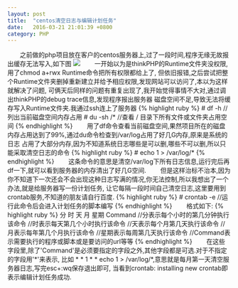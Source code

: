 ```yaml
---
layout: post
title:  "centos清空日志与编辑计划任务"
date:   2016-03-21 21:01:39 +0800
category: PHP
---
```

<p>
　　之前做的php项目放在客户的centos服务器上,过了一段时间,程序无缘无故报出缓存无法写入,如下图
<img src="/eric/images/runtime.png" />
　　一开始以为是thinkPHP的Runtime文件夹没权限,用了chmod a+rwx Runtime命令把所有权限都给上了,
但依旧报错,之后尝试把整个Runtime文件夹删掉重新建立并给予相应权限,发现网站可以访问了,本以为这样就解决了问题,
可俩天后同样的问题有重复出现了,我开始觉得事情不大对,通过调出thinkPHP的debug trace信息,发现程序报出服务器
磁盘空间不足,导致无法将缓存写入Runtime文件夹.我通过ssh连上了服务器
{% highlight ruby %}
# df -h  //列出当前磁盘空间内存占用
# du -sh /*  //查看 / 目录下所有文件或文件夹占用空间
{% endhighlight %}
　　用了df命令查看当前磁盘空间,果然项目所在的磁盘内存占用达到了99%,通过du命令检查到/var/log占用了好几G内存,原来是系统的日志
占用了大部分内存,因为不知道系统日志哪些是可以删,哪些不可以删,所以只能采取清空日志的命令
{% highlight ruby %}
# echo 1 > /var/log/*
{% endhighlight %}
　　这条命令的意思是清空/var/log下所有日志信息,运行完后再df一下,就可以看到服务器的内存清出了好几G空间.
　　但是这样治标不治本,因为你不知道下一次还会不会出现这种日志写满的情况,你无法控制,所以我想出了一个办法,就是给服务器写一份计划任务,
让它每隔一段时间自己清空日志,这里要用到crontab服务,不知道的朋友请自行百度.
{% highlight ruby %}
# crontab -e  //运行此命令后会进入计划任务的脚本编写
{% endhighlight %}
　　格式如下:
{% highlight ruby %}
分 时 天 月 星期 Command
//分表示每个小时的第几分钟执行该命令
//时表示每天第几个小时执行该命令
//天表示每个月第几天执行该命令
//月表示每年第几个月执行该命令
//星期表示每周第几天执行该命令
//Command表示需要执行的程序或脚本或是要访问的url等等
{% endhighlight %}
　　在这些字段里,除了'Command'是必须要指定的字段之外,其他字段都是可选.对于不指定的字段用'*'来表示,
比如 * * 1 * * echo 1 > /var/log/*,意思就是每月第一天清空服务器日志,写完esc+:wq保存退出即可,
当看到crontab: installing new crontab即表示编辑计划任务成功.
</p>